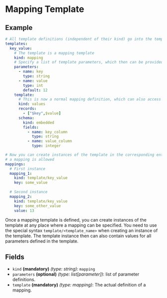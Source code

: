 # Mapping Template

## Example
```yaml
# All template definitions (independent of their kind) go into the templates section
templates:
  key_value:
    # The template is a mapping template  
    kind: mapping
    # Specify a list of template parameters, which then can be provided during instantiation
    parameters:
      - name: key
        type: string
      - name: value
        type: int
        default: 12
    template:
      # This is now a normal mapping definition, which can also access the parameters as variables  
      kind: values
      records:
        - ["$key",$value]
      schema:
        kind: embedded
        fields:
          - name: key_column
            type: string
          - name: value_column
            type: integer

# Now you can create instances of the template in the corresponding entity section or at any other place where
# a mapping is allowed
mappings:
  # First instance  
  mapping_1:
    kind: template/key_value
    key: some_value
    
  # Second instance
  mapping_2:
    kind: template/key_value
    key: some_other_value
    value: 13
```

Once a mapping template is defined, you can create instances of the template at any place where a mapping can be
specified. You need to use the special syntax `template/<template_name>` when creating an instance of the template.
The template instance then can also contain values for all parameters defined in the template.


## Fields

* `kind` **(mandatory)** *(type: string)*: `mapping`
* `parameters` **(optional)** *(type: list[parameter])*: list of parameter definitions.
* `template` **(mandatory)** *(type: mapping)*: The actual definition of a mapping.
